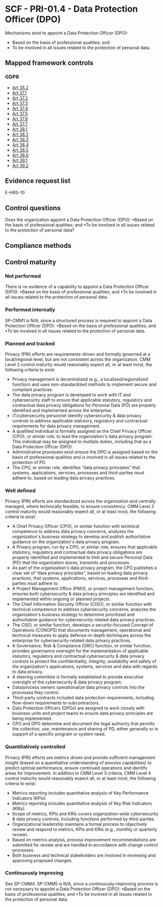 # SCF - PRI-01.4 - Data Protection Officer (DPO)
Mechanisms exist to appoint a Data Protection Officer (DPO):
 - Based on the basis of professional qualities; and
 - To be involved in all issues related to the protection of personal data.
## Mapped framework controls
### GDPR
- [Art 35.2](../gdpr/art35.md#Article-352)
- [Art 37.1](../gdpr/art37.md#Article-371)
- [Art 37.2](../gdpr/art37.md#Article-372)
- [Art 37.3](../gdpr/art37.md#Article-373)
- [Art 37.4](../gdpr/art37.md#Article-374)
- [Art 37.5](../gdpr/art37.md#Article-375)
- [Art 37.6](../gdpr/art37.md#Article-376)
- [Art 37.7](../gdpr/art37.md#Article-377)
- [Art 38.1](../gdpr/art38.md#Article-381)
- [Art 38.2](../gdpr/art38.md#Article-382)
- [Art 38.3](../gdpr/art38.md#Article-383)
- [Art 38.4](../gdpr/art38.md#Article-384)
- [Art 38.5](../gdpr/art38.md#Article-385)
- [Art 38.6](../gdpr/art38.md#Article-386)
- [Art 39.1](../gdpr/art39.md#Article-391)
- [Art 39.2](../gdpr/art39.md#Article-392)

## Evidence request list
E-HRS-10

## Control questions
Does the organization appoint a Data Protection Officer (DPO):
 •Based on the basis of professional qualities; and
 •To be involved in all issues related to the protection of personal data?

## Compliance methods


## Control maturity
### Not performed
There is no evidence of a capability to appoint a Data Protection Officer (DPO):
 •Based on the basis of professional qualities; and
 •To be involved in all issues related to the protection of personal data.

### Performed internally
SP-CMM1 is N/A, since a structured process is required to appoint a Data Protection Officer (DPO):
 •Based on the basis of professional qualities; and
 •To be involved in all issues related to the protection of personal data.

### Planned and tracked
Privacy (PRI) efforts are requirements-driven and formally governed at a local/regional level, but are not consistent across the organization. CMM Level 2 control maturity would reasonably expect all, or at least most, the following criteria to exist:
- Privacy management is decentralized (e.g., a localized/regionalized function) and uses non-standardized methods to implement secure and compliant practices.
- The data privacy program is developed to work with IT and cybersecurity staff to ensure that applicable statutory, regulatory and contractual data privacy obligations for Personal Data (PD) are properly identified and implemented across the enterprise.
- IT/cybersecurity personnel identify cybersecurity & data privacy controls to address applicable statutory, regulatory and contractual requirements for data privacy management.
- A qualified individual is formally assigned as the Chief Privacy Officer (CPO), or similar role, to lead the organization's data privacy program. This individual may be assigned to multiple duties, including that as a Data Protection Officer (DPO).
- Administrative processes exist ensure the DPO is assigned based on the basis of professional qualities and is involved in all issues related to the protection of PD.
- The CPO, or similar role, identifies “data privacy principles” that systems, applications, services, processes and third-parties must adhere to, based on leading data privacy practices.

### Well defined
Privacy (PRI) efforts are standardized across the organization and centrally managed, where technically feasible, to ensure consistency. CMM Level 3 control maturity would reasonably expect all, or at least most, the following criteria to exist:
- A Chief Privacy Officer (CPO), or similar function with technical competence to address data privacy concerns, analyzes the organization's business strategy to develop and publish authoritative guidance on the organization's data privacy program.
- A Privacy program, run by a CPO, or similar role, ensures that applicable statutory, regulatory and contractual data privacy obligations are properly identified and implemented to limit and secure Personal Data (PD) that the organization stores, transmits and processes.
- As part of the organization's data privacy program, the CPO publishes a clear set of “data privacy principles”, based on leading data privacy practices, that systems, applications, services, processes and third-parties must adhere to.
- A Project Management Office (PMO), or project management function, ensures both cybersecurity & data privacy principles are identified and implemented within ongoing or planned projects.
- The Chief Information Security Officer (CISO), or similar function with technical competence to address cybersecurity concerns, analyzes the organization's business strategy to determine prioritized and authoritative guidance for cybersecurity-related data privacy practices.
- The CISO, or similar function, develops a security-focused Concept of Operations (CONOPS) that documents management, operational and technical measures to apply defense-in-depth techniques across the enterprise for cybersecurity-related data privacy practices.
- A Governance, Risk & Compliance (GRC) function, or similar function, provides governance oversight for the implementation of applicable statutory, regulatory and contractual cybersecurity & data privacy controls to protect the confidentiality, integrity, availability and safety of the organization's applications, systems, services and data with regards to data privacy.
- A steering committee is formally established to provide executive oversight of the cybersecurity & data privacy program.
- Data/process owners operationalize data privacy controls into the processes they control.
- Third-party contracts included data protection requirements, including flow-down requirements to subcontractors.
- Data Protection Officers (DPOs) are assigned to work closely with business units and project teams to ensure data privacy principles are being implemented.
- CPO and DPO determine and document the legal authority that permits the collection, use, maintenance and sharing of PD, either generally or in support of a specific program or system need.

### Quantitatively controlled
Privacy (PRI) efforts are metrics driven and provide sufficient management insight (based on a quantitative understanding of process capabilities) to predict optimal performance, ensure continued operations and identify areas for improvement. In addition to CMM Level 3 criteria, CMM Level 4 control maturity would reasonably expect all, or at least most, the following criteria to exist:
- Metrics reporting includes quantitative analysis of Key Performance Indicators (KPIs).
- Metrics reporting includes quantitative analysis of Key Risk Indicators (KRIs).
- Scope of metrics, KPIs and KRIs covers organization-wide cybersecurity & data privacy controls, including functions performed by third-parties.
- Organizational leadership maintains a formal process to objectively review and respond to metrics, KPIs and KRIs (e.g., monthly or quarterly review).
- Based on metrics analysis, process improvement recommendations are submitted for review and are handled in accordance with change control processes.
- Both business and technical stakeholders are involved in reviewing and approving proposed changes.

### Continuously improving
See SP-CMM4. SP-CMM5 is N/A, since a continuously-improving process is not necessary to appoint a Data Protection Officer (DPO):
 •Based on the basis of professional qualities; and
 •To be involved in all issues related to the protection of personal data.

